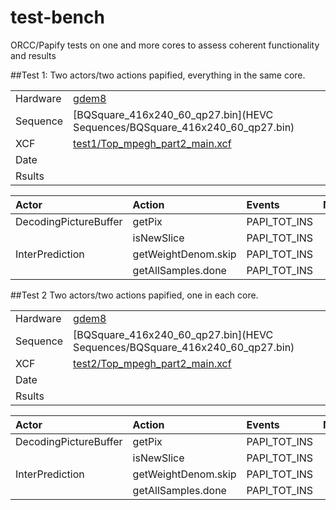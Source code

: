 test-bench
==========

ORCC/Papify tests on one and more cores to assess coherent functionality and results

##Test 1: 
Two actors/two actions papified, everything in the same core.

|         |              |
| :------ | :----------- |
|Hardware |[gdem8](sys_info/gdem8)|
|Sequence |[BQSquare_416x240_60_qp27.bin](HEVC Sequences/BQSquare_416x240_60_qp27.bin)|
|XCF      |[test1/Top_mpegh_part2_main.xcf](test1/Top_mpegh_part2_main.xcf)|
|Date     ||
|Rsults   ||

| Actor          | Action       | Events       | Mapping      |
| :------------- | :----------- | :----------- |:-----------: |
|DecodingPictureBuffer  |getPix             |PAPI_TOT_INS |c0|
|                       |isNewSlice         |PAPI_TOT_INS |c0|
|InterPrediction        |getWeightDenom.skip|PAPI_TOT_INS |c0|
|                       |getAllSamples.done |PAPI_TOT_INS |c0|


##Test 2
Two actors/two actions papified, one in each core.

|                |              |
| :------------- | :----------- |
|Hardware |[gdem8](sys_info/gdem8)|
|Sequence |[BQSquare_416x240_60_qp27.bin](HEVC Sequences/BQSquare_416x240_60_qp27.bin)|
|XCF      |[test2/Top_mpegh_part2_main.xcf](test2/Top_mpegh_part2_main.xcf)|
|Date     ||
|Rsults   ||

| Actor          | Action       | Events       | Mapping      |
| :------------- | :----------- | :----------- |:-----------: |
|DecodingPictureBuffer  |getPix             |PAPI_TOT_INS |c0|
|                       |isNewSlice         |PAPI_TOT_INS |c0|
|InterPrediction        |getWeightDenom.skip|PAPI_TOT_INS |c1|
|                       |getAllSamples.done |PAPI_TOT_INS |c1|
